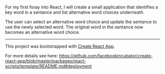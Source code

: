 For my first foray into React, I will create a small application that identifies a key word in a sentance and list alternative word choices underneath. 

The user can select an alternative word choice and update the sentance to use the newly selected word. The original word in the sentance now becomes an alternative word choice. 

---------------------------------------

This project was bootstrapped with [Create React App](https://github.com/facebookincubator/create-react-app).

For more details see here: https://github.com/facebookincubator/create-react-app/blob/master/packages/react-scripts/template/README.md#deployment

